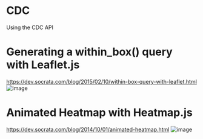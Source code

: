 # CDC
Using the CDC API

# Generating a within_box() query with Leaflet.js
https://dev.socrata.com/blog/2015/02/10/within-box-query-with-leaflet.html
![image](https://user-images.githubusercontent.com/43822820/222482305-c2806e85-bd1a-4a27-9e98-ed989641705a.png)

# Animated Heatmap with Heatmap.js
https://dev.socrata.com/blog/2014/10/01/animated-heatmap.html
![image](https://user-images.githubusercontent.com/43822820/222482658-1f37b8d2-23e5-4ae8-bd76-07974f6adcaf.png)
